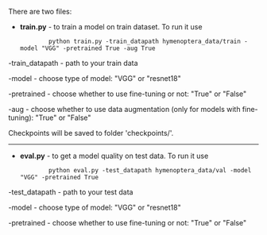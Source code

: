 There are two files:

* **train.py** - to train a model on train dataset. To run it use 
 
              python train.py -train_datapath hymenoptera_data/train -model "VGG" -pretrained True -aug True

-train_datapath - path to your train data

-model - choose type of model: "VGG" or "resnet18"

-pretrained - choose whether to use fine-tuning or not: "True" or "False"

-aug - choose whether to use data augmentation (only for models with fine-tuning): "True" or "False"

Checkpoints will be saved to folder 'checkpoints/'.

***

* **eval.py** - to get a model quality on test data. To run it use 
 
              python eval.py -test_datapath hymenoptera_data/val -model "VGG" -pretrained True 

-test_datapath - path to your test data

-model - choose type of model: "VGG" or "resnet18"

-pretrained - choose whether to use fine-tuning or not: "True" or "False"


